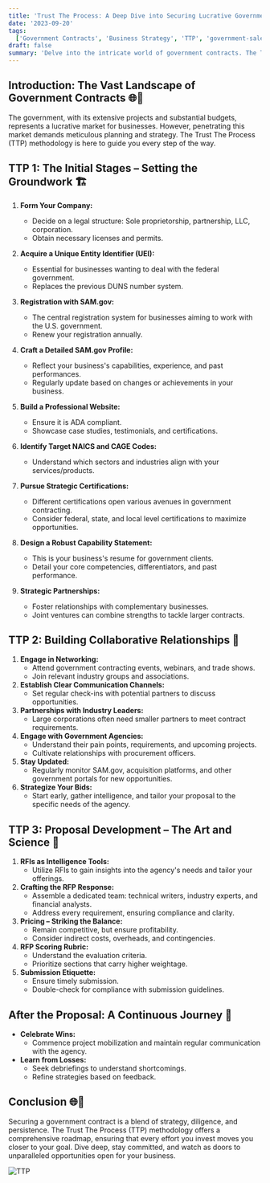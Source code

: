```yaml
---
title: 'Trust The Process: A Deep Dive into Securing Lucrative Government Contracts 🌐📜'
date: '2023-09-20'
tags:
  ['Government Contracts', 'Business Strategy', 'TTP', 'government-sales', 'government-procurement']
draft: false
summary: 'Delve into the intricate world of government contracts. The TTP approach offers an in-depth methodology to ensure your business is primed for success in the government sector.'
---
```


## Introduction: The Vast Landscape of Government Contracts 🌐📜

The government, with its extensive projects and substantial budgets, represents a lucrative market for businesses. However, penetrating this market demands meticulous planning and strategy. The Trust The Process (TTP) methodology is here to guide you every step of the way.

## TTP 1: The Initial Stages – Setting the Groundwork 🏗️

1. **Form Your Company:**
   - Decide on a legal structure: Sole proprietorship, partnership, LLC, corporation.
   - Obtain necessary licenses and permits.
2. **Acquire a Unique Entity Identifier (UEI):**
   - Essential for businesses wanting to deal with the federal government.
   - Replaces the previous DUNS number system.
3. **Registration with SAM.gov:**
   - The central registration system for businesses aiming to work with the U.S. government.
   - Renew your registration annually.
4. **Craft a Detailed SAM.gov Profile:**
   - Reflect your business's capabilities, experience, and past performances.
   - Regularly update based on changes or achievements in your business.
5. **Build a Professional Website:**
   - Ensure it is ADA compliant.
   - Showcase case studies, testimonials, and certifications.
6. **Identify Target NAICS and CAGE Codes:**
   - Understand which sectors and industries align with your services/products.
7. **Pursue Strategic Certifications:**
   - Different certifications open various avenues in government contracting.
   - Consider federal, state, and local level certifications to maximize opportunities.
8. **Design a Robust Capability Statement:**

   - This is your business's resume for government clients.
   - Detail your core competencies, differentiators, and past performance.

9. **Strategic Partnerships:**
   - Foster relationships with complementary businesses.
   - Joint ventures can combine strengths to tackle larger contracts.

## TTP 2: Building Collaborative Relationships 🤝

1. **Engage in Networking:**
   - Attend government contracting events, webinars, and trade shows.
   - Join relevant industry groups and associations.
2. **Establish Clear Communication Channels:**
   - Set regular check-ins with potential partners to discuss opportunities.
3. **Partnerships with Industry Leaders:**
   - Large corporations often need smaller partners to meet contract requirements.
4. **Engage with Government Agencies:**
   - Understand their pain points, requirements, and upcoming projects.
   - Cultivate relationships with procurement officers.
5. **Stay Updated:**
   - Regularly monitor SAM.gov, acquisition platforms, and other government portals for new opportunities.
6. **Strategize Your Bids:**
   - Start early, gather intelligence, and tailor your proposal to the specific needs of the agency.

## TTP 3: Proposal Development – The Art and Science 🎯

1. **RFIs as Intelligence Tools:**
   - Utilize RFIs to gain insights into the agency's needs and tailor your offerings.
2. **Crafting the RFP Response:**
   - Assemble a dedicated team: technical writers, industry experts, and financial analysts.
   - Address every requirement, ensuring compliance and clarity.
3. **Pricing – Striking the Balance:**
   - Remain competitive, but ensure profitability.
   - Consider indirect costs, overheads, and contingencies.
4. **RFP Scoring Rubric:**
   - Understand the evaluation criteria.
   - Prioritize sections that carry higher weightage.
5. **Submission Etiquette:**
   - Ensure timely submission.
   - Double-check for compliance with submission guidelines.

## After the Proposal: A Continuous Journey 🔄

- **Celebrate Wins:**
  - Commence project mobilization and maintain regular communication with the agency.
- **Learn from Losses:**
  - Seek debriefings to understand shortcomings.
  - Refine strategies based on feedback.

## Conclusion 🌐📜

Securing a government contract is a blend of strategy, diligence, and persistence. The Trust The Process (TTP) methodology offers a comprehensive roadmap, ensuring that every effort you invest moves you closer to your goal. Dive deep, stay committed, and watch as doors to unparalleled opportunities open for your business.

![TTP](/img/Process.webp)
